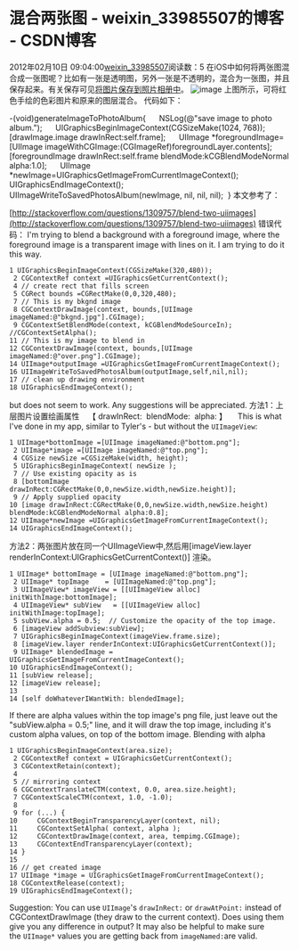 # 混合两张图 - weixin_33985507的博客 - CSDN博客
2012年02月10日 09:04:00[weixin_33985507](https://me.csdn.net/weixin_33985507)阅读数：5
在iOS中如何将两张图混合成一张图呢？比如有一张是透明图，另外一张是不透明的，混合为一张图，并且保存起来。有关保存可见[将图片保存到照片相册中](http://marshal.easymorse.com/archives/4051)。
![image](http://marshal.easymorse.com/wp-content/uploads/2011/02/image_thumb6.png)
上图所示，可将红色手绘的色彩图片和原来的图层混合。
代码如下：
> 
-(void)generateImageToPhotoAlbum{ 
    NSLog(@"save image to photo album."); 
    UIGraphicsBeginImageContext(CGSizeMake(1024, 768)); 
    [drawImage.image drawInRect:self.frame]; 
    UIImage *foregroundImage=[UIImage imageWithCGImage:(CGImageRef)foregroundLayer.contents]; 
    [foregroundImage drawInRect:self.frame blendMode:kCGBlendModeNormal alpha:1.0]; 
    UIImage *newImage=UIGraphicsGetImageFromCurrentImageContext(); 
    UIGraphicsEndImageContext(); 
    UIImageWriteToSavedPhotosAlbum(newImage, nil, nil, nil); 
}
本文参考了：
> 
[http://stackoverflow.com/questions/1309757/blend-two-uiimages](http://stackoverflow.com/questions/1309757/blend-two-uiimages)
错误代码：
I'm trying to blend a background with a foreground image, where the foreground image is a transparent image with lines on it.
I am trying to do it this way.
```
1 UIGraphicsBeginImageContext(CGSizeMake(320,480));
 2 CGContextRef context =UIGraphicsGetCurrentContext();   
 4 // create rect that fills screen
 5 CGRect bounds =CGRectMake(0,0,320,480);
 7 // This is my bkgnd image
 8 CGContextDrawImage(context, bounds,[UIImage imageNamed:@"bkgnd.jpg"].CGImage);
 9 CGContextSetBlendMode(context, kCGBlendModeSourceIn);
//CGContextSetAlpha();
11 // This is my image to blend in
12 CGContextDrawImage(context, bounds,[UIImage imageNamed:@"over.png"].CGImage);
14 UIImage*outputImage =UIGraphicsGetImageFromCurrentImageContext();
16 UIImageWriteToSavedPhotosAlbum(outputImage,self,nil,nil);
17 // clean up drawing environment
18 UIGraphicsEndImageContext();
```
but does not seem to work.
Any suggestions will be appreciated.
方法1：上层图片设置绘画属性    【 drawInRect:  blendMode:  alpha: 】    
This is what I've done in my app, similar to Tyler's - but without the `UIImageView`:
```
1 UIImage*bottomImage =[UIImage imageNamed:@"bottom.png"];
 2 UIImage*image =[UIImage imageNamed:@"top.png"];
 4 CGSize newSize =CGSizeMake(width, height);
 5 UIGraphicsBeginImageContext( newSize );
 7 // Use existing opacity as is
 8 [bottomImage drawInRect:CGRectMake(0,0,newSize.width,newSize.height)];
 9 // Apply supplied opacity
10 [image drawInRect:CGRectMake(0,0,newSize.width,newSize.height) blendMode:kCGBlendModeNormal alpha:0.8];
12 UIImage*newImage =UIGraphicsGetImageFromCurrentImageContext();
14 UIGraphicsEndImageContext();
```
方法2：两张图片放在同一个UIImageView中,然后用[imageView.layer renderInContext:UIGraphicsGetCurrentContext()]  渲染。
```
1 UIImage* bottomImage = [UIImage imageNamed:@"bottom.png"];  
 2 UIImage* topImage    = [UIImageNamed:@"top.png"];
 3 UIImageView* imageView = [[UIImageView alloc] initWithImage:bottomImage];
 4 UIImageView* subView   = [[UIImageView alloc] initWithImage:topImage];
 5 subView.alpha = 0.5;  // Customize the opacity of the top image.
 6 [imageView addSubview:subView];
 7 UIGraphicsBeginImageContext(imageView.frame.size);
 8 [imageView.layer renderInContext:UIGraphicsGetCurrentContext()];
 9 UIImage* blendedImage = UIGraphicsGetImageFromCurrentImageContext();
10 UIGraphicsEndImageContext();
11 [subView release];
12 [imageView release];
13 
14 [self doWhateverIWantWith: blendedImage];
```
If there are alpha values within the top image's png file, just leave out the "subView.alpha = 0.5;" line, and it will draw the top image, including it's custom alpha values, on top of the bottom image.
Blending with alpha
```
1 UIGraphicsBeginImageContext(area.size);
 2 CGContextRef context = UIGraphicsGetCurrentContext();
 3 CGContextRetain(context);
 4 
 5 // mirroring context
 6 CGContextTranslateCTM(context, 0.0, area.size.height);
 7 CGContextScaleCTM(context, 1.0, -1.0);
 8 
 9 for (...) {
10     CGContextBeginTransparencyLayer(context, nil);
11     CGContextSetAlpha( context, alpha );
12     CGContextDrawImage(context, area, tempimg.CGImage);
13     CGContextEndTransparencyLayer(context);
14 }
15 
16 // get created image
17 UIImage *image = UIGraphicsGetImageFromCurrentImageContext();
18 CGContextRelease(context);
19 UIGraphicsEndImageContext();
```
Suggestion: You can use `UIImage`'s `drawInRect:` or `drawAtPoint:` instead of CGContextDrawImage (they draw to the current context). Does using them give you any difference in output?
It may also be helpful to make sure the `UIImage*` values you are getting back from `imageNamed:`are valid.
